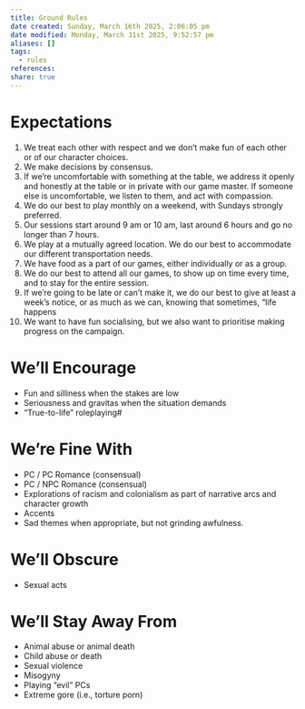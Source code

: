 ```yaml
---
title: Ground Rules
date created: Sunday, March 16th 2025, 2:06:05 pm
date modified: Monday, March 31st 2025, 9:52:57 pm
aliases: []
tags:
  - rules
references: 
share: true
---
```


# Expectations

1. We treat each other with respect and we don’t make fun of each other or of our character choices.
2. We make decisions by consensus.
3. If we’re uncomfortable with something at the table, we address it openly and honestly at the table or in private with our game master. If someone else is uncomfortable, we listen to them, and act with compassion.
4. We do our best to play monthly on a weekend, with Sundays strongly preferred.
5. Our sessions start around 9 am or 10 am, last around 6 hours and go no longer than 7 hours.
6. We play at a mutually agreed location. We do our best to accommodate our different transportation needs.
7. We have food as a part of our games, either individually or as a group.
8. We do our best to attend all our games, to show up on time every time, and to stay for the entire session.
9. If we’re going to be late or can’t make it, we do our best to give at least a week’s notice, or as much as we can, knowing that sometimes, “life happens
10. We want to have fun socialising, but we also want to prioritise making progress on the campaign.

# We’ll Encourage

- Fun and silliness when the stakes are low
- Seriousness and gravitas when the situation demands
- “True-to-life” roleplaying#

# We’re Fine With

- PC / PC Romance (consensual)
- PC / NPC Romance (consensual)
- Explorations of racism and colonialism as part of narrative arcs and character growth
- Accents
- Sad themes when appropriate, but not grinding awfulness.

# We’ll Obscure

- Sexual acts

# We’ll Stay Away From

- Animal abuse or animal death
- Child abuse or death
- Sexual violence
- Misogyny
- Playing “evil” PCs
- Extreme gore (i.e., torture porn)
